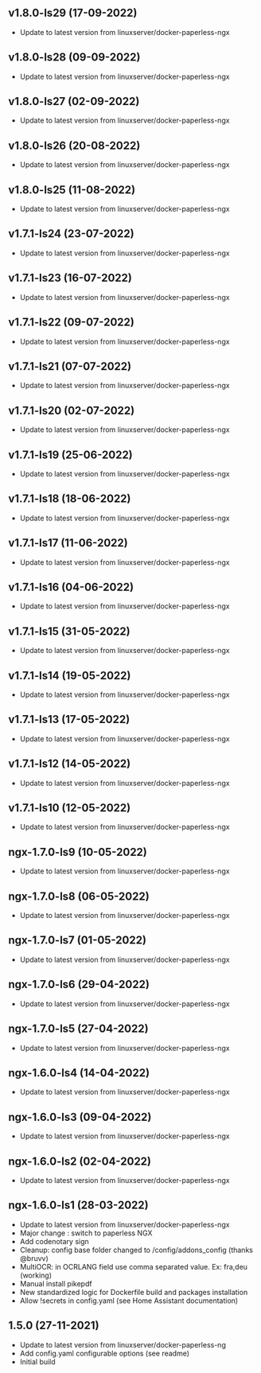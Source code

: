 
## v1.8.0-ls29 (17-09-2022)
- Update to latest version from linuxserver/docker-paperless-ngx

## v1.8.0-ls28 (09-09-2022)
- Update to latest version from linuxserver/docker-paperless-ngx

## v1.8.0-ls27 (02-09-2022)
- Update to latest version from linuxserver/docker-paperless-ngx

## v1.8.0-ls26 (20-08-2022)
- Update to latest version from linuxserver/docker-paperless-ngx

## v1.8.0-ls25 (11-08-2022)
- Update to latest version from linuxserver/docker-paperless-ngx

## v1.7.1-ls24 (23-07-2022)
- Update to latest version from linuxserver/docker-paperless-ngx

## v1.7.1-ls23 (16-07-2022)
- Update to latest version from linuxserver/docker-paperless-ngx

## v1.7.1-ls22 (09-07-2022)
- Update to latest version from linuxserver/docker-paperless-ngx

## v1.7.1-ls21 (07-07-2022)
- Update to latest version from linuxserver/docker-paperless-ngx

## v1.7.1-ls20 (02-07-2022)
- Update to latest version from linuxserver/docker-paperless-ngx

## v1.7.1-ls19 (25-06-2022)
- Update to latest version from linuxserver/docker-paperless-ngx

## v1.7.1-ls18 (18-06-2022)
- Update to latest version from linuxserver/docker-paperless-ngx

## v1.7.1-ls17 (11-06-2022)
- Update to latest version from linuxserver/docker-paperless-ngx

## v1.7.1-ls16 (04-06-2022)
- Update to latest version from linuxserver/docker-paperless-ngx

## v1.7.1-ls15 (31-05-2022)
- Update to latest version from linuxserver/docker-paperless-ngx

## v1.7.1-ls14 (19-05-2022)
- Update to latest version from linuxserver/docker-paperless-ngx

## v1.7.1-ls13 (17-05-2022)
- Update to latest version from linuxserver/docker-paperless-ngx

## v1.7.1-ls12 (14-05-2022)
- Update to latest version from linuxserver/docker-paperless-ngx

## v1.7.1-ls10 (12-05-2022)
- Update to latest version from linuxserver/docker-paperless-ngx

## ngx-1.7.0-ls9 (10-05-2022)
- Update to latest version from linuxserver/docker-paperless-ngx

## ngx-1.7.0-ls8 (06-05-2022)
- Update to latest version from linuxserver/docker-paperless-ngx

## ngx-1.7.0-ls7 (01-05-2022)
- Update to latest version from linuxserver/docker-paperless-ngx

## ngx-1.7.0-ls6 (29-04-2022)
- Update to latest version from linuxserver/docker-paperless-ngx

## ngx-1.7.0-ls5 (27-04-2022)
- Update to latest version from linuxserver/docker-paperless-ngx

## ngx-1.6.0-ls4 (14-04-2022)
- Update to latest version from linuxserver/docker-paperless-ngx

## ngx-1.6.0-ls3 (09-04-2022)
- Update to latest version from linuxserver/docker-paperless-ngx

## ngx-1.6.0-ls2 (02-04-2022)
- Update to latest version from linuxserver/docker-paperless-ngx

## ngx-1.6.0-ls1 (28-03-2022)
- Update to latest version from linuxserver/docker-paperless-ngx
- Major change : switch to paperless NGX
- Add codenotary sign
- Cleanup: config base folder changed to /config/addons_config (thanks @bruvv)
- MultiOCR: in OCRLANG field use comma separated value. Ex: fra,deu (working)
- Manual install pikepdf
- New standardized logic for Dockerfile build and packages installation
- Allow !secrets in config.yaml (see Home Assistant documentation)

## 1.5.0 (27-11-2021)

- Update to latest version from linuxserver/docker-paperless-ng
- Add config.yaml configurable options (see readme)
- Initial build
